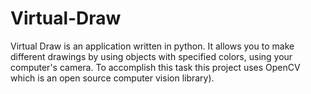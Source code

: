 # Virtual-Draw

Virtual Draw is an application written in python. It allows you to make different drawings by using objects with specified colors, using your computer's camera. 
To accomplish this task this project uses OpenCV which is an open source computer vision library).
